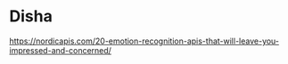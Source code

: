 # Disha
https://nordicapis.com/20-emotion-recognition-apis-that-will-leave-you-impressed-and-concerned/
